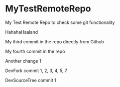 # MyTestRemoteRepo
My Test Remote Repo to check some git functionality

HahahaHaaland

My third commit in the repo directly from Github 

My fourth commit in the repo

Another change 1

DevFork commit 1, 2, 3, 4, 5, 7

DevSourceTree commit 1

